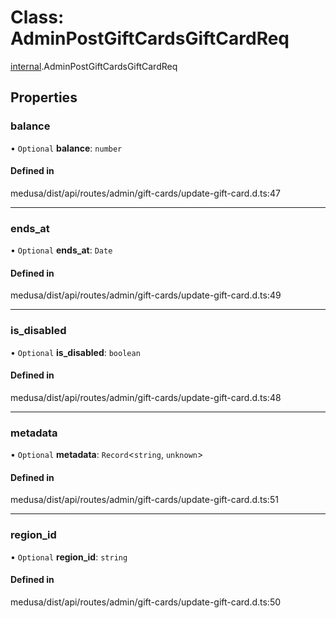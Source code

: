 # Class: AdminPostGiftCardsGiftCardReq

[internal](../modules/internal-8.md).AdminPostGiftCardsGiftCardReq

## Properties

### balance

• `Optional` **balance**: `number`

#### Defined in

medusa/dist/api/routes/admin/gift-cards/update-gift-card.d.ts:47

___

### ends\_at

• `Optional` **ends\_at**: `Date`

#### Defined in

medusa/dist/api/routes/admin/gift-cards/update-gift-card.d.ts:49

___

### is\_disabled

• `Optional` **is\_disabled**: `boolean`

#### Defined in

medusa/dist/api/routes/admin/gift-cards/update-gift-card.d.ts:48

___

### metadata

• `Optional` **metadata**: `Record`<`string`, `unknown`\>

#### Defined in

medusa/dist/api/routes/admin/gift-cards/update-gift-card.d.ts:51

___

### region\_id

• `Optional` **region\_id**: `string`

#### Defined in

medusa/dist/api/routes/admin/gift-cards/update-gift-card.d.ts:50
